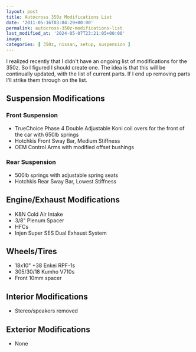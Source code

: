 ```yaml
---
layout: post
title: Autocross 350z Modifications List
date: '2011-05-16T03:04:29+00:00'
permalink: autocross-350z-modifications-list
last_modified_at: '2024-05-07T23:21:05+00:00'
image:
categories: [ 350z, nissan, setup, suspension ]
---
```

I realized recently that I didn't have an ongoing list of modifications for the 350z. So I figured I should create one. The idea is that this will be continually updated, with the list of current parts. If I end up removing parts I'll strike them through on the list.

## Suspension Modifications

### Front Suspension

- TrueChoice Phase 4 Double Adjustable Koni coil overs for the front of the car with 650lb springs
- Hotchkis Front Sway Bar, Medium Stiffness
- OEM Control Arms with modified offset bushings

### Rear Suspension

- 500lb springs with adjustable spring seats
- Hotchkis Rear Sway Bar, Lowest Stiffness

## Engine/Exhaust Modifications

- K&N Cold Air Intake
- 3/8" Plenum Spacer
- HFCs
- Injen Super SES Dual Exhaust System

## Wheels/Tires

- 18x10" +38 Enkei RPF-1s
- 305/30/18 Kumho V710s
- Front 10mm spacer

## Interior Modifications

- Stereo/speakers removed

## Exterior Modifications

- None
